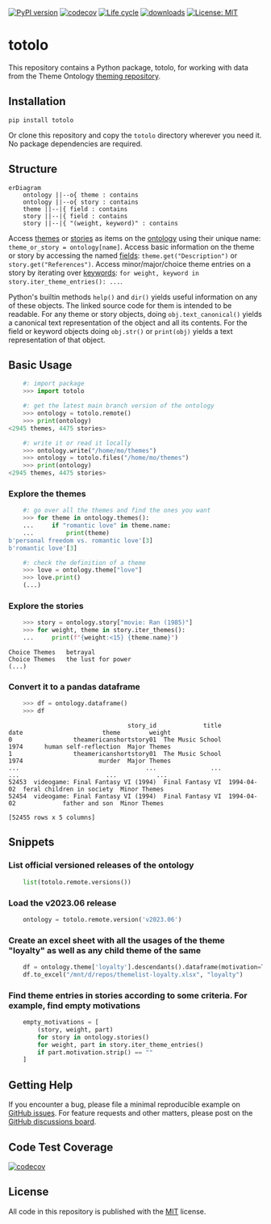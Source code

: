 [![PyPI version](https://badge.fury.io/py/totolo.svg)](https://badge.fury.io/py/totolo)
[![codecov](https://codecov.io/gh/theme-ontology/python-totolo/branch/main/graph/badge.svg?token=1Z39E9IE2W)](https://codecov.io/gh/theme-ontology/python-totolo)
[![Life cycle](https://img.shields.io/badge/lifecycle-stable-brightgreen.svg)](https://lifecycle.r-lib.org/articles/stages.html)
[![downloads](https://img.shields.io/pypi/dm/totolo.svg)](https://pypistats.org/packages/totolo)
[![License: MIT](https://img.shields.io/badge/License-MIT-blue.svg)](https://opensource.org/licenses/MIT)
 
# totolo

This repository contains a Python package, totolo, for working with data from the Theme Ontology [theming repository](https://github.com/theme-ontology/theming/).

## Installation

```
pip install totolo
```

Or clone this repository and copy the `totolo` directory wherever you need it. No package dependencies are required.

## Structure

```mermaid
erDiagram
    ontology ||--o{ theme : contains
    ontology ||--o{ story : contains
    theme ||--|{ field : contains
    story ||--|{ field : contains
    story ||--|{ "(weight, keyword)" : contains
```

Access 
[themes](https://github.com/theme-ontology/python-totolo/blob/main/totolo/story.py)
or 
[stories](https://github.com/theme-ontology/python-totolo/blob/main/totolo/theme.py) 
as items on the 
[ontology](https://github.com/theme-ontology/python-totolo/blob/main/totolo/ontology.py) 
using their unique name: `theme_or_story = ontology[name]`.
Access basic information on the theme or story by accessing the named 
[fields](https://github.com/theme-ontology/python-totolo/blob/main/totolo/field.py):
`theme.get("Description")` or `story.get("References")`.
Access minor/major/choice theme entries on a story by iterating over 
[keywords](https://github.com/theme-ontology/python-totolo/blob/main/totolo/keyword.py):
`for weight, keyword in story.iter_theme_entries(): ...`.

Python's builtin methods `help()` and `dir()` yields useful information on any of these objects.
The linked source code for them is intended to be readable.
For any theme or story objects, doing `obj.text_canonical()` yields a canonical text representation
of the object and all its contents.
For the field or keyword objects doing `obj.str()` or `print(obj)` yields
a text representation of that object.

## Basic Usage

```python
    #: import package
    >>> import totolo

    #: get the latest main branch version of the ontology
    >>> ontology = totolo.remote()
    >>> print(ontology)
<2945 themes, 4475 stories>

    #: write it or read it locally
    >>> ontology.write("/home/mo/themes")
    >>> ontology = totolo.files("/home/mo/themes")
    >>> print(ontology)
<2945 themes, 4475 stories>
```

### Explore the themes

```python
    #: go over all the themes and find the ones you want
    >>> for theme in ontology.themes():
    ...     if "romantic love" in theme.name:
    ...         print(theme)
b'personal freedom vs. romantic love'[3]
b'romantic love'[3]

    #: check the definition of a theme
    >>> love = ontology.theme["love"]
    >>> love.print()
    (...)
```

### Explore the stories

```python
    >>> story = ontology.story["movie: Ran (1985)"]
    >>> for weight, theme in story.iter_themes():
    ...     print(f"{weight:<15} {theme.name}")
```

``` 
Choice Themes   betrayal
Choice Themes   the lust for power
(...)
```

### Convert it to a pandas dataframe

```python
    >>> df = ontology.dataframe()
    >>> df
```

```
                                 story_id             title        date                      theme        weight
0                 theamericanshortstory01  The Music School        1974      human self-reflection  Major Themes
1                 theamericanshortstory01  The Music School        1974                     murder  Major Themes
...                                   ...               ...         ...                        ...           ...
52453  videogame: Final Fantasy VI (1994)  Final Fantasy VI  1994-04-02  feral children in society  Minor Themes
52454  videogame: Final Fantasy VI (1994)  Final Fantasy VI  1994-04-02             father and son  Minor Themes

[52455 rows x 5 columns]
```

## Snippets

### List official versioned releases of the ontology

```python
    list(totolo.remote.versions())
```

### Load the v2023.06 release

```python
    ontology = totolo.remote.version('v2023.06')
```

### Create an excel sheet with all the usages of the theme "loyalty" as well as any child theme of the same

```python
    df = ontology.theme['loyalty'].descendants().dataframe(motivation=True, descriptions=True)
    df.to_excel("/mnt/d/repos/themelist-loyalty.xlsx", "loyalty")
```

### Find theme entries in stories according to some criteria. For example, find empty motivations

```python
    empty_motivations = [
        (story, weight, part)
        for story in ontology.stories()
        for weight, part in story.iter_theme_entries()
        if part.motivation.strip() == ""
    ]
```

## Getting Help

If you encounter a bug, please file a minimal reproducible example on
[GitHub issues](https://github.com/theme-ontology/python-totolo/issues/). For
feature requests and other matters, please post on the [GitHub discussions
board](https://github.com/theme-ontology/python-totolo/discussions/).


## Code Test Coverage

[![codecov](https://codecov.io/gh/theme-ontology/python-totolo/branch/main/graphs/icicle.svg?token=1Z39E9IE2W)](https://codecov.io/gh/theme-ontology/python-totolo)


## License

All code in this repository is published with the
[MIT](https://opensource.org/license/mit/) license.
